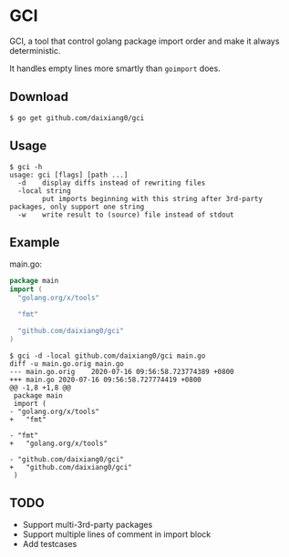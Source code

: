 # GCI

GCI, a tool that control golang package import order and make it always deterministic.

It handles empty lines more smartly than `goimport` does.

## Download

```shell
$ go get github.com/daixiang0/gci
```

## Usage

```shell
$ gci -h
usage: gci [flags] [path ...]
  -d	display diffs instead of rewriting files
  -local string
    	put imports beginning with this string after 3rd-party packages, only support one string
  -w	write result to (source) file instead of stdout
```

## Example

main.go:

```go
package main
import (
  "golang.org/x/tools"

  "fmt"

  "github.com/daixiang0/gci"
)

```

```shell
$ gci -d -local github.com/daixiang0/gci main.go
diff -u main.go.orig main.go
--- main.go.orig	2020-07-16 09:56:58.723774389 +0800
+++ main.go	2020-07-16 09:56:58.727774419 +0800
@@ -1,8 +1,8 @@
 package main
 import (
- "golang.org/x/tools"
+	"fmt"

- "fmt"
+	"golang.org/x/tools"

- "github.com/daixiang0/gci"
+	"github.com/daixiang0/gci"
 )
```

## TODO

- Support multi-3rd-party packages
- Support multiple lines of comment in import block
- Add testcases
